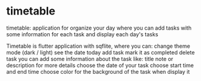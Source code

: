 # timetable

timetable: application for organize your day where you can add tasks with some information for each task and display each day's tasks

Timetable is flutter application with sqflite, where you can:
change theme mode (dark / light)
see the date today
add task
mark it as completed
delete task
you can add some information about the task like:
  title
  note or description for more details
  choose the date of your task
  choose start time and end time
  choose color for the background of the task when display it
